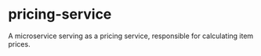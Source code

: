 # pricing-service 
A microservice serving as a pricing service, responsible for calculating item prices. 
